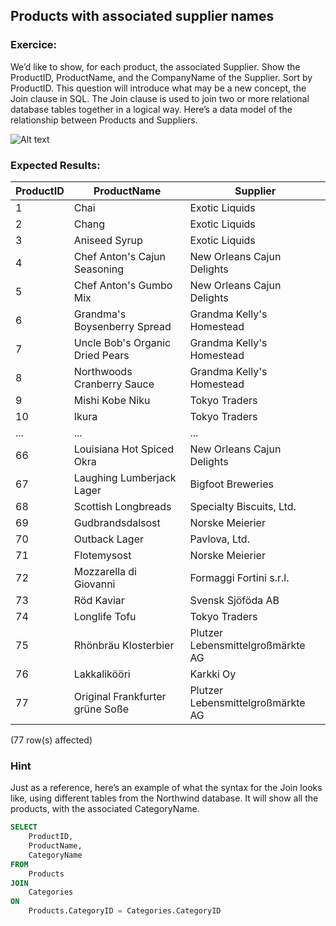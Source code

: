 ## Products with associated supplier names

### Exercice:

We’d like to show, for each product, the associated Supplier. Show the ProductID, ProductName, and the CompanyName of the Supplier. Sort by ProductID.
This question will introduce what may be a new concept, the Join clause in SQL. The Join clause is used to join two or more relational database tables together in a logical way.
Here’s a data model of the relationship between Products and Suppliers.

![Alt text](relationship_between_products_and_suppliers.png)

### Expected Results:

| ProductID | ProductName                           | Supplier                      |
|-----------|---------------------------------------|-------------------------------|
| 1         | Chai                                  | Exotic Liquids               |
| 2         | Chang                                 | Exotic Liquids               |
| 3         | Aniseed Syrup                         | Exotic Liquids               |
| 4         | Chef Anton's Cajun Seasoning          | New Orleans Cajun Delights   |
| 5         | Chef Anton's Gumbo Mix                | New Orleans Cajun Delights   |
| 6         | Grandma's Boysenberry Spread          | Grandma Kelly's Homestead    |
| 7         | Uncle Bob's Organic Dried Pears       | Grandma Kelly's Homestead    |
| 8         | Northwoods Cranberry Sauce            | Grandma Kelly's Homestead    |
| 9         | Mishi Kobe Niku                       | Tokyo Traders                |
| 10        | Ikura                                 | Tokyo Traders                |
| ...       | ...                                   | ...                           |
| 66        | Louisiana Hot Spiced Okra             | New Orleans Cajun Delights   |
| 67        | Laughing Lumberjack Lager             | Bigfoot Breweries            |
| 68        | Scottish Longbreads                   | Specialty Biscuits, Ltd.     |
| 69        | Gudbrandsdalsost                      | Norske Meierier              |
| 70        | Outback Lager                         | Pavlova, Ltd.                |
| 71        | Flotemysost                           | Norske Meierier              |
| 72        | Mozzarella di Giovanni                | Formaggi Fortini s.r.l.      |
| 73        | Röd Kaviar                            | Svensk Sjöföda AB            |
| 74        | Longlife Tofu                         | Tokyo Traders                |
| 75        | Rhönbräu Klosterbier                  | Plutzer Lebensmittelgroßmärkte AG |
| 76        | Lakkalikööri                          | Karkki Oy                    |
| 77        | Original Frankfurter grüne Soße       | Plutzer Lebensmittelgroßmärkte AG |

(77 row(s) affected)

### Hint

Just as a reference, here’s an example of what the syntax for the Join looks like, using different tables from the Northwind database. It will show all the products, with the associated CategoryName.

```sql
SELECT
    ProductID,
    ProductName,
    CategoryName
FROM
    Products
JOIN
    Categories
ON
    Products.CategoryID = Categories.CategoryID
```